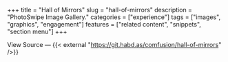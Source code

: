 +++
title = "Hall of Mirrors"
slug = "hall-of-mirrors"
description = "PhotoSwipe Image Gallery."
categories = ["experience"]
tags = ["images", "graphics", "engagement"]
features = ["related content", "snippets", "section menu"]
+++

View Source — {{< external "https://git.habd.as/comfusion/hall-of-mirrors" />}}
